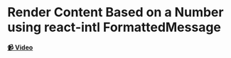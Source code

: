 # Render Content Based on a Number using react-intl FormattedMessage

**[📹 Video](https://egghead.io/lessons/react-render-content-based-on-a-number-using-react-intl-formattedmessage)**
